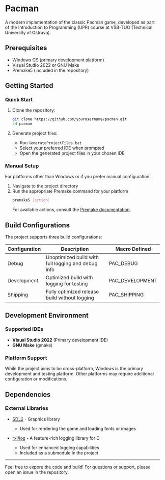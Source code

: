 # Pacman

A modern implementation of the classic Pacman game, developed as part of the Introduction to Programming (UPR) course at VŠB-TUO (Technical University of Ostrava).


## Prerequisites

- Windows OS (primary development platform)
- Visual Studio 2022 or GNU Make
- Premake5 (included in the repository)

## Getting Started

### Quick Start

1. Clone the repository:
   ```bash
   git clone https://github.com/yourusername/pacman.git
   cd pacman
   ```

2. Generate project files:
   - Run `GenerateProjectFiles.bat`
   - Select your preferred IDE when prompted
   - Open the generated project files in your chosen IDE

### Manual Setup

For platforms other than Windows or if you prefer manual configuration:

1. Navigate to the project directory
2. Run the appropriate Premake command for your platform
   ```bash
   premake5 [action]
   ```
   For available actions, consult the [Premake documentation](https://premake.github.io/docs/).

## Build Configurations

The project supports three build configurations:

| Configuration | Description                                          | Macro Defined    |
|--------------|------------------------------------------------------|-----------------|
| Debug        | Unoptimized build with full logging and debug info   | PAC_DEBUG      |
| Development  | Optimized build with logging for testing             | PAC_DEVELOPMENT|
| Shipping     | Fully optimized release build without logging        | PAC_SHIPPING    |

## Development Environment

### Supported IDEs
- **Visual Studio 2022** (Primary development IDE)
- **GNU Make** (gmake)

### Platform Support
While the project aims to be cross-platform, Windows is the primary development and testing platform. Other platforms may require additional configuration or modifications.

## Dependencies

### External Libraries
- [SDL2](https://github.com/libsdl-org/SDL) - Graphics library
  - Used for rendering the game and loading fonts or images

- [rxi/log](https://github.com/rxi/log.c) - A feature-rich logging library for C
  - Used for enhanced logging capabilities
  - Included as a submodule in the project

---
Feel free to expore the code and build!
For questions or support, please open an issue in the repository.
